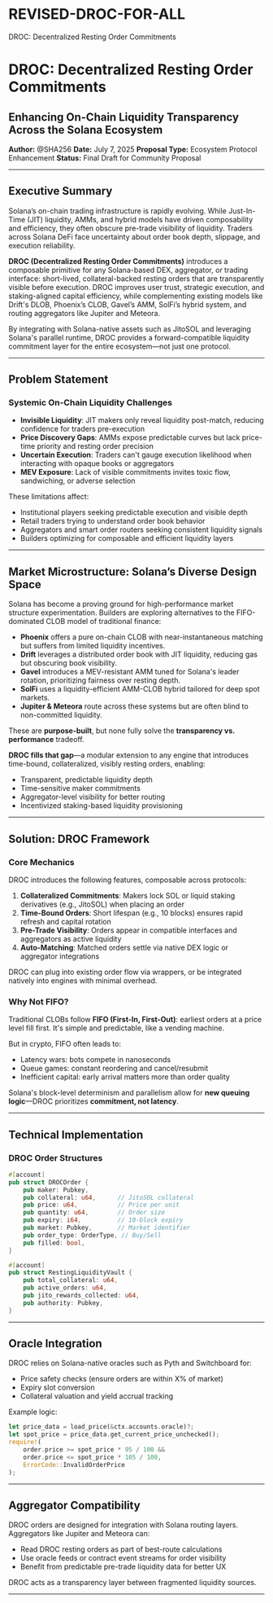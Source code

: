 # REVISED-DROC-FOR-ALL
DROC: Decentralized Resting Order Commitments
# DROC: Decentralized Resting Order Commitments

## Enhancing On-Chain Liquidity Transparency Across the Solana Ecosystem

**Author:** @SHA256
**Date:** July 7, 2025
**Proposal Type:** Ecosystem Protocol Enhancement
**Status:** Final Draft for Community Proposal

---

## Executive Summary

Solana’s on-chain trading infrastructure is rapidly evolving. While Just-In-Time (JIT) liquidity, AMMs, and hybrid models have driven composability and efficiency, they often obscure pre-trade visibility of liquidity. Traders across Solana DeFi face uncertainty about order book depth, slippage, and execution reliability.

**DROC (Decentralized Resting Order Commitments)** introduces a composable primitive for any Solana-based DEX, aggregator, or trading interface: short-lived, collateral-backed resting orders that are transparently visible before execution. DROC improves user trust, strategic execution, and staking-aligned capital efficiency, while complementing existing models like Drift's DLOB, Phoenix’s CLOB, Gavel’s AMM, SolFi’s hybrid system, and routing aggregators like Jupiter and Meteora.

By integrating with Solana-native assets such as JitoSOL and leveraging Solana's parallel runtime, DROC provides a forward-compatible liquidity commitment layer for the entire ecosystem—not just one protocol.

---

## Problem Statement

### Systemic On-Chain Liquidity Challenges

* **Invisible Liquidity**: JIT makers only reveal liquidity post-match, reducing confidence for traders pre-execution
* **Price Discovery Gaps**: AMMs expose predictable curves but lack price-time priority and resting order precision
* **Uncertain Execution**: Traders can't gauge execution likelihood when interacting with opaque books or aggregators
* **MEV Exposure**: Lack of visible commitments invites toxic flow, sandwiching, or adverse selection

These limitations affect:

* Institutional players seeking predictable execution and visible depth
* Retail traders trying to understand order book behavior
* Aggregators and smart order routers seeking consistent liquidity signals
* Builders optimizing for composable and efficient liquidity layers

---

## Market Microstructure: Solana’s Diverse Design Space

Solana has become a proving ground for high-performance market structure experimentation. Builders are exploring alternatives to the FIFO-dominated CLOB model of traditional finance:

* **Phoenix** offers a pure on-chain CLOB with near-instantaneous matching but suffers from limited liquidity incentives.
* **Drift** leverages a distributed order book with JIT liquidity, reducing gas but obscuring book visibility.
* **Gavel** introduces a MEV-resistant AMM tuned for Solana's leader rotation, prioritizing fairness over resting depth.
* **SolFi** uses a liquidity-efficient AMM-CLOB hybrid tailored for deep spot markets.
* **Jupiter & Meteora** route across these systems but are often blind to non-committed liquidity.

These are **purpose-built**, but none fully solve the **transparency vs. performance** tradeoff.

**DROC fills that gap**—a modular extension to any engine that introduces time-bound, collateralized, visibly resting orders, enabling:

* Transparent, predictable liquidity depth
* Time-sensitive maker commitments
* Aggregator-level visibility for better routing
* Incentivized staking-based liquidity provisioning

---

## Solution: DROC Framework

### Core Mechanics

DROC introduces the following features, composable across protocols:

1. **Collateralized Commitments**: Makers lock SOL or liquid staking derivatives (e.g., JitoSOL) when placing an order
2. **Time-Bound Orders**: Short lifespan (e.g., 10 blocks) ensures rapid refresh and capital rotation
3. **Pre-Trade Visibility**: Orders appear in compatible interfaces and aggregators as active liquidity
4. **Auto-Matching**: Matched orders settle via native DEX logic or aggregator integrations

DROC can plug into existing order flow via wrappers, or be integrated natively into engines with minimal overhead.

### Why Not FIFO?

Traditional CLOBs follow **FIFO (First-In, First-Out)**: earliest orders at a price level fill first. It's simple and predictable, like a vending machine.

But in crypto, FIFO often leads to:

* Latency wars: bots compete in nanoseconds
* Queue games: constant reordering and cancel/resubmit
* Inefficient capital: early arrival matters more than order quality

Solana's block-level determinism and parallelism allow for **new queuing logic**—DROC prioritizes **commitment, not latency**.

---

## Technical Implementation

### DROC Order Structures

```rust
#[account]
pub struct DROCOrder {
    pub maker: Pubkey,
    pub collateral: u64,      // JitoSOL collateral
    pub price: u64,           // Price per unit
    pub quantity: u64,        // Order size
    pub expiry: i64,          // 10-block expiry
    pub market: Pubkey,       // Market identifier
    pub order_type: OrderType, // Buy/Sell
    pub filled: bool,
}

#[account]
pub struct RestingLiquidityVault {
    pub total_collateral: u64,
    pub active_orders: u64,
    pub jito_rewards_collected: u64,
    pub authority: Pubkey,
}
```

---

## Oracle Integration

DROC relies on Solana-native oracles such as Pyth and Switchboard for:

* Price safety checks (ensure orders are within X% of market)
* Expiry slot conversion
* Collateral valuation and yield accrual tracking

Example logic:

```rust
let price_data = load_price(&ctx.accounts.oracle)?;
let spot_price = price_data.get_current_price_unchecked();
require!(
    order.price >= spot_price * 95 / 100 &&
    order.price <= spot_price * 105 / 100,
    ErrorCode::InvalidOrderPrice
);
```

---

## Aggregator Compatibility

DROC orders are designed for integration with Solana routing layers. Aggregators like Jupiter and Meteora can:

* Read DROC resting orders as part of best-route calculations
* Use oracle feeds or contract event streams for order visibility
* Benefit from predictable pre-trade liquidity data for better UX

DROC acts as a transparency layer between fragmented liquidity sources.

---
